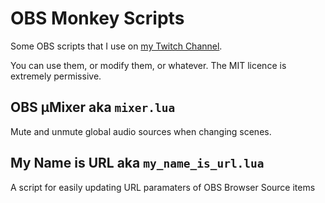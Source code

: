 # OBS Monkey Scripts
Some OBS scripts that I use on [my Twitch Channel][qrunchmonkey].

You can use them, or modify them, or whatever. The MIT licence is extremely permissive.

## OBS μMixer aka `mixer.lua`
Mute and unmute global audio sources when changing scenes.


## My Name is URL aka `my_name_is_url.lua`
A script for easily updating URL paramaters of OBS Browser Source items

[qrunchmonkey]: http://twitch.tv/qrunchmonkey